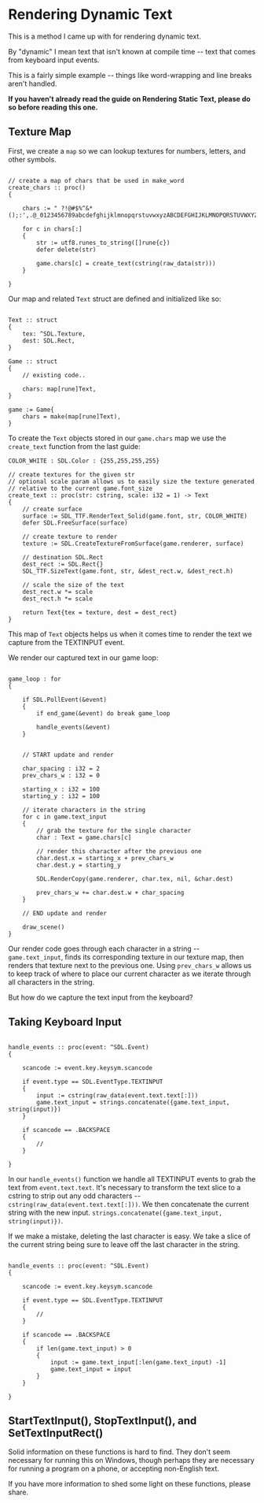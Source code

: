 # Rendering Dynamic Text

This is a method I came up with for rendering dynamic text.

By "dynamic" I mean text that isn't known at compile time -- text that comes from keyboard input events.

This is a fairly simple example -- things like word-wrapping and line breaks aren't handled.

**If you haven't already read the guide on Rendering Static Text, please do so before reading this one.**

## Texture Map

First, we create a `map` so we can lookup textures for numbers, letters, and other symbols.

```odin

// create a map of chars that be used in make_word
create_chars :: proc()
{

	chars := " ?!@#$%^&*();:',.@_0123456789abcdefghijklmnopqrstuvwxyzABCDEFGHIJKLMNOPQRSTUVWXYZ"

	for c in chars[:]
	{
		str := utf8.runes_to_string([]rune{c})
		defer delete(str)

		game.chars[c] = create_text(cstring(raw_data(str)))
	}

}

```

Our map and related `Text` struct are defined and initialized like so:

```odin

Text :: struct
{
	tex: ^SDL.Texture,
	dest: SDL.Rect,
}

Game :: struct
{
	// existing code..

	chars: map[rune]Text,
}

game := Game{
	chars = make(map[rune]Text),
}

```

To create the `Text` objects stored in our `game.chars` map we use the `create_text` function from the last guide:

```odin
COLOR_WHITE : SDL.Color : {255,255,255,255}

// create textures for the given str
// optional scale param allows us to easily size the texture generated
// relative to the current game.font_size
create_text :: proc(str: cstring, scale: i32 = 1) -> Text
{
	// create surface
	surface := SDL_TTF.RenderText_Solid(game.font, str, COLOR_WHITE)
	defer SDL.FreeSurface(surface)

	// create texture to render
	texture := SDL.CreateTextureFromSurface(game.renderer, surface)

	// destination SDL.Rect
	dest_rect := SDL.Rect{}
	SDL_TTF.SizeText(game.font, str, &dest_rect.w, &dest_rect.h)

	// scale the size of the text
	dest_rect.w *= scale
	dest_rect.h *= scale

	return Text{tex = texture, dest = dest_rect}
}

```

This map of `Text` objects helps us when it comes time to render the text we capture from the TEXTINPUT event.

We render our captured text in our game loop:

```odin

game_loop : for
{

	if SDL.PollEvent(&event)
	{
		if end_game(&event) do break game_loop

		handle_events(&event)
	}


	// START update and render

	char_spacing : i32 = 2
	prev_chars_w : i32 = 0

	starting_x : i32 = 100
	starting_y : i32 = 100

	// iterate characters in the string
	for c in game.text_input
	{
		// grab the texture for the single character
		char : Text = game.chars[c]

		// render this character after the previous one
		char.dest.x = starting_x + prev_chars_w
		char.dest.y = starting_y

		SDL.RenderCopy(game.renderer, char.tex, nil, &char.dest)

		prev_chars_w += char.dest.w + char_spacing
	}

	// END update and render

	draw_scene()
}

```

Our render code goes through each character in a string -- `game.text_input`, finds its corresponding texture in our texture map, then renders that texture next to the previous one. Using `prev_chars_w` allows us to keep track of where to place our current character as we iterate through all characters in the string.

But how do we capture the text input from the keyboard?

## Taking Keyboard Input

```odin

handle_events :: proc(event: ^SDL.Event)
{

	scancode := event.key.keysym.scancode

	if event.type == SDL.EventType.TEXTINPUT
	{
		input := cstring(raw_data(event.text.text[:]))
		game.text_input = strings.concatenate({game.text_input, string(input)})
	}

	if scancode == .BACKSPACE
	{
		//
	}

}

```

In our `handle_events()` function we handle all TEXTINPUT events to grab the text from `event.text.text`. It's necessary to transform the text slice to a cstring to strip out any odd characters -- `cstring(raw_data(event.text.text[:]))`. We then concatenate the current string with the new input. `strings.concatenate({game.text_input, string(input)})`.

If we make a mistake, deleting the last character is easy. We take a slice of the current string being sure to leave off the last character in the string.

```odin

handle_events :: proc(event: ^SDL.Event)
{

	scancode := event.key.keysym.scancode

	if event.type == SDL.EventType.TEXTINPUT
	{
		//
	}

	if scancode == .BACKSPACE
	{
		if len(game.text_input) > 0
		{
			input := game.text_input[:len(game.text_input) -1]
			game.text_input = input
		}
	}

}

```

## StartTextInput(), StopTextInput(), and SetTextInputRect()

Solid information on these functions is hard to find. They don't seem necessary for running this on Windows, though perhaps they are necessary for running a program on a phone, or accepting non-English text.

If you have more information to shed some light on these functions, please share.